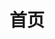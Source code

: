 ---
layout: Blog
home: true
icon: home
title: 首页
heroImage: /logo.svg
bgImage: https://w.wallhaven.cc/full/72/wallhaven-72rxqo.jpg
heroText: Java Top View
tagline: 一份Java学习笔记
---